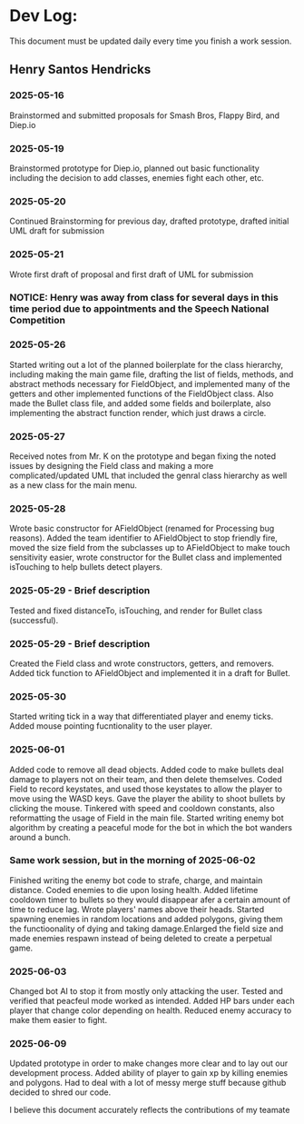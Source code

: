# Dev Log:

This document must be updated daily every time you finish a work session.

## Henry Santos Hendricks

### 2025-05-16
Brainstormed and submitted proposals for Smash Bros, Flappy Bird, and Diep.io

### 2025-05-19
Brainstormed prototype for Diep.io, planned out basic functionality including the decision to add classes, enemies fight each other, etc.

### 2025-05-20
Continued Brainstorming for previous day, drafted prototype, drafted initial UML draft for submission

### 2025-05-21
Wrote first draft of proposal and first draft of UML for submission

### NOTICE: Henry was away from class for several days in this time period due to appointments and the Speech National Competition

### 2025-05-26
Started writing out a lot of the planned boilerplate for the class hierarchy, including making the main game file, drafting the list of fields, methods, and abstract methods necessary for FieldObject, and implemented many of the getters and other implemented functions of the FieldObject class. Also made the Bullet class file, and added some fields and boilerplate, also implementing the abstract function render, which just draws a circle.

### 2025-05-27
Received notes from Mr. K on the prototype and began fixing the noted issues by designing the Field class and making a more complicated/updated UML that included the genral class hierarchy as well as a new class for the main menu.

### 2025-05-28
Wrote basic constructor for AFieldObject (renamed for Processing bug reasons). Added the team identifier to AFieldObject to stop friendly fire, moved the size field from the subclasses up to AFieldObject to make touch sensitivity easier, wrote constructor for the Bullet class and implemented isTouching to help bullets detect players.

### 2025-05-29 - Brief description
Tested and fixed distanceTo, isTouching, and render for Bullet class (successful).

### 2025-05-29 - Brief description
Created the Field class and wrote constructors, getters, and removers. Added tick function to AFieldObject and implemented it in a draft for Bullet.

### 2025-05-30
Started writing tick in a way that differentiated player and enemy ticks. Added mouse pointing fucntionality to the user player.

### 2025-06-01
Added code to remove all dead objects. Added code to make bullets deal damage to players not on their team, and then delete themselves. Coded Field to record keystates, and used those keystates to allow the player to move using the WASD keys. Gave the player the ability to shoot bullets by clicking the mouse. Tinkered with speed and cooldown constants, also reformatting the usage of Field in the main file. Started writing enemy bot algorithm by creating a peaceful mode for the bot in which the bot wanders around a bunch.

### Same work session, but in the morning of 2025-06-02
Finished writing the enemy bot code to strafe, charge, and maintain distance. Coded enemies to die upon losing health. Added lifetime cooldown timer to bullets so they would disappear afer a certain amount of time to reduce lag. Wrote players' names above their heads. Started spawning enemies in random locations and added polygons, giving them the functioonality of dying and taking damage.Enlarged the field size and made enemies respawn instead of being deleted to create a perpetual game.

### 2025-06-03
Changed bot AI to stop it from mostly only attacking the user. Tested and verified that peacfeul mode worked as intended. Added HP bars under each player that change color depending on health. Reduced enemy accuracy to make them easier to fight.

### 2025-06-09
Updated prototype in order to make changes more clear and to lay out our development process. Added ability of player to gain xp by killing enemies and polygons. Had to deal with a lot of messy merge stuff because github decided to shred our code.



I believe this document accurately reflects the contributions of my teamate
